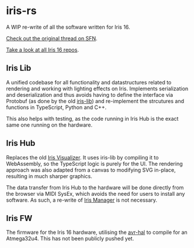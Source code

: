 # iris-rs

A WIP re-write of all the software written for Iris 16.

[Check out the original thread on SFN](https://smallformfactor.net/forum/threads/iris-16-rgb-vandal-button.1055/).

[Take a look at all Iris 16 repos](https://github.com/topics/iris-16).

## Iris Lib

A unified codebase for all functionality and datastructures related to rendering and working with
lighting effects on Iris. Implements serialization and deserialization and thus avoids having
to define the interface via Protobuf (as done by the old [iris-lib](https://github.com/iFreilicht/lib-iris))
and re-implement the strcutures and functions in TypeScript, Python and C++.

This also helps with testing, as the code running in Iris Hub is the exact same one running on the hardware.

## Iris Hub

Replaces the old [Iris Visualizer](https://github.com/iFreilicht/iris-visualizer).
It uses iris-lib by compiling it to WebAssembly, so the TypeScript logic is purely for the UI.
The rendering approach was also adapted from a canvas to modifying SVG in-place,
resulting in much sharper graphics.

The data transfer from Iris Hub to the hardware will be done directly from the browser via MIDI SysEx,
which avoids the need for users to install any software. As such, a re-write of
[Iris Manager](https://github.com/iFreilicht/iris-manager) is not necessary.

## Iris FW

The firmware for the Iris 16 hardware, utilising the [avr-hal](https://github.com/Rahix/avr-hal)
to compile for an Atmega32u4. This has not been publicly pushed yet.
